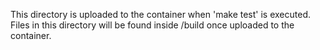 This directory is uploaded to the container when 'make test' is executed. Files
in this directory will be found inside /build once uploaded to the container.

